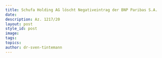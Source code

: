 ```yaml
---
title: Schufa Holding AG löscht Negativeintrag der BNP Paribas S.A.
date:
description: Az. 1217/20
layout: post
style_id: post
image:
tags:
topics:
author: dr-sven-tintemann
---
```


